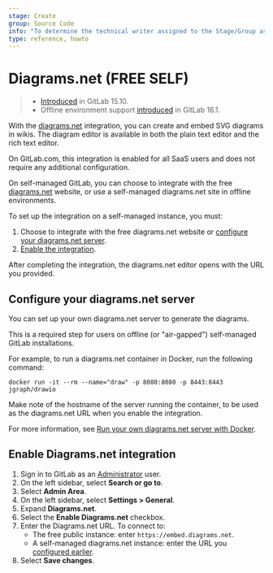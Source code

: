 ```yaml
---
stage: Create
group: Source Code
info: "To determine the technical writer assigned to the Stage/Group associated with this page, see https://about.gitlab.com/handbook/product/ux/technical-writing/#assignments"
type: reference, howto
---
```


# Diagrams.net **(FREE SELF)**

> - [Introduced](https://gitlab.com/gitlab-org/gitlab/-/merge_requests/86206) in GitLab 15.10.
> - Offline environment support [introduced](https://gitlab.com/gitlab-org/gitlab/-/merge_requests/116281) in GitLab 16.1.

With the [diagrams.net](https://www.diagrams.net/) integration, you can create and embed SVG diagrams in wikis.
The diagram editor is available in both the plain text editor and the rich text editor.

On GitLab.com, this integration is enabled for all SaaS users and does not require any additional configuration.

On self-managed GitLab, you can choose to integrate with the free [diagrams.net](https://www.diagrams.net/)
website, or use a self-managed diagrams.net site in offline environments.

To set up the integration on a self-managed instance, you must:

1. Choose to integrate with the free diagrams.net website or
   [configure your diagrams.net server](#configure-your-diagramsnet-server).
1. [Enable the integration](#enable-diagramsnet-integration).

After completing the integration, the diagrams.net editor opens with the URL you provided.

## Configure your diagrams.net server

You can set up your own diagrams.net server to generate the diagrams.

This is a required step for users on offline (or "air-gapped") self-managed GitLab installations.

For example, to run a diagrams.net container in Docker, run the following command:

```shell
docker run -it --rm --name="draw" -p 8080:8080 -p 8443:8443 jgraph/drawio
```

Make note of the hostname of the server running the container, to be used as the diagrams.net URL
when you enable the integration.

For more information, see [Run your own diagrams.net server with Docker](https://www.diagrams.net/blog/diagrams-docker-app).

## Enable Diagrams.net integration

1. Sign in to GitLab as an [Administrator](../../user/permissions.md) user.
1. On the left sidebar, select **Search or go to**.
1. Select **Admin Area**.
1. On the left sidebar, select **Settings > General**.
1. Expand **Diagrams.net**.
1. Select the **Enable Diagrams.net** checkbox.
1. Enter the Diagrams.net URL. To connect to:
   - The free public instance: enter `https://embed.diagrams.net`.
   - A self-managed diagrams.net instance: enter the URL you [configured earlier](#configure-your-diagramsnet-server).
1. Select **Save changes**.
